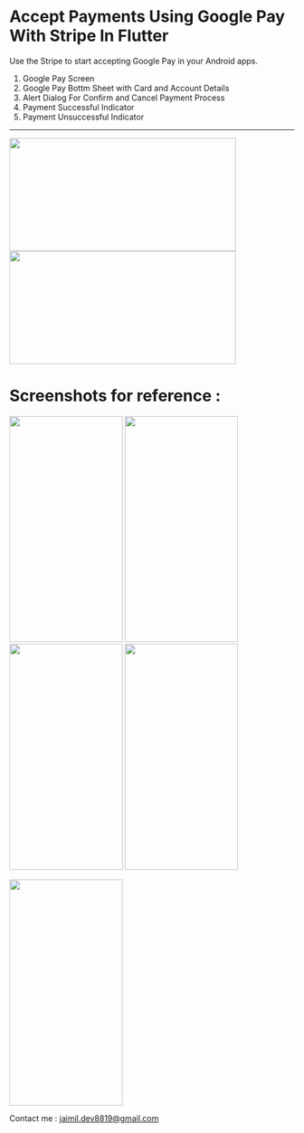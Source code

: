 # Accept Payments Using Google Pay With Stripe In Flutter

Use the Stripe to start accepting Google Pay in your Android apps.

1. Google Pay Screen
2. Google Pay Bottm Sheet with Card and Account Details
3. Alert Dialog For Confirm and Cancel Payment Process
4. Payment Successful Indicator
5. Payment Unsuccessful Indicator
<hr>
<p float="left">
<img src="https://user-images.githubusercontent.com/52445432/84662274-39722500-af39-11ea-8619-6f8397eeaf46.jpg" width="400" height="200" />
<img src="https://user-images.githubusercontent.com/52445432/84662167-0cbe0d80-af39-11ea-86c4-1e764912b54d.png" width="400" height="200" />
</p>

# Screenshots for reference :

<p float="left">
<img src="https://user-images.githubusercontent.com/52445432/84626092-24c66a80-af02-11ea-85e9-99786675f719.png" width="200" height="400" />
<img src="https://user-images.githubusercontent.com/52445432/84626359-92729680-af02-11ea-8721-62580762551c.JPG" width="200" height="400" />
<img src="https://user-images.githubusercontent.com/52445432/84626140-390a6780-af02-11ea-967a-2152ce9e622b.png" width="200" height="400" />
<img src="https://user-images.githubusercontent.com/52445432/84626183-4fb0be80-af02-11ea-83be-9cf04f312af6.png" width="200" height="400" />
</p>
<img src="https://user-images.githubusercontent.com/52445432/84626237-61926180-af02-11ea-9b29-08d291f3b434.png" width="200" height="400" />

Contact me : jaimil.dev8819@gmail.com


